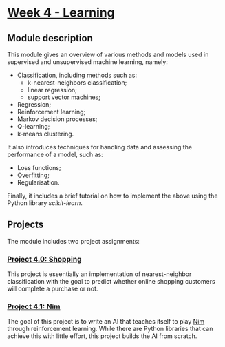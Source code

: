 # [Week 4 - Learning](https://cs50.harvard.edu/ai/2020/weeks/4/)

## Module description

This module gives an overview of various methods and models used in supervised and unsupervised machine learning, namely:

- Classification, including methods such as:
  - k-nearest-neighbors classification;
  - linear regression;
  - support vector machines;
- Regression;
- Reinforcement learning;
- Markov decision processes;
- Q-learning;
- k-means clustering.

It also introduces techniques for handling data and assessing the performance of a model, such as:

- Loss functions;
- Overfitting;
- Regularisation.

Finally, it includes a brief tutorial on how to implement the above using the Python library _scikit-learn_.

## Projects

The module includes two project assignments:

### [Project 4.0: Shopping](https://cs50.harvard.edu/ai/2020/projects/4/shopping/)

This project is essentially an implementation of nearest-neighbor classification with the goal to predict whether online shopping customers will complete a purchase or not.

### [Project 4.1: Nim](https://cs50.harvard.edu/ai/2020/projects/4/nim/)

The goal of this project is to write an AI that teaches itself to play [Nim](https://en.wikipedia.org/wiki/Nim) through reinforcement learning. While there are Python libraries that can achieve this with little effort, this project builds the AI from scratch.
